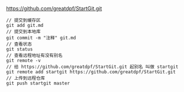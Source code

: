 https://github.com/greatdpf/StartGit.git

```
// 提交到缓存区
git add git.md
// 提交到本地库
git commit -m "注释" git.md
// 查看状态
git status
// 查看远程地址有没有别名
git remote -v
// 给 https://github.com/greatdpf/StartGit.git 起别名 叫做 startgit 
git remote add startgit https://github.com/greatdpf/StartGit.git
// 上传到远程仓库
git push startgit master
```

